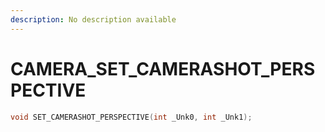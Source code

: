 ```yaml
---
description: No description available 
---
```


# CAMERA\_SET_CAMERASHOT_PERSPECTIVE

```cpp
void SET_CAMERASHOT_PERSPECTIVE(int _Unk0, int _Unk1);
```
